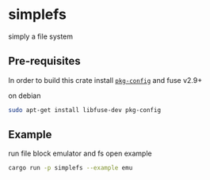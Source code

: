 # simplefs
simply a file system

## Pre-requisites

In order to build this crate install
[`pkg-config`](https://www.freedesktop.org/wiki/Software/pkg-config/) and fuse
v2.9+ 


on debian
```bash
sudo apt-get install libfuse-dev pkg-config
```

## Example
run file block emulator and fs open example

```bash
cargo run -p simplefs --example emu
```

